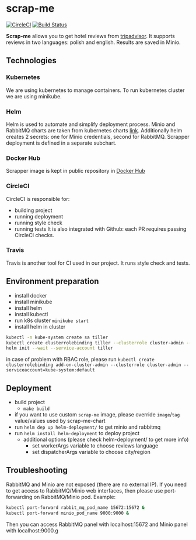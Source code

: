# scrap-me 
[![CircleCI](https://circleci.com/gh/scrappingmachine/scrap-me/tree/master.svg?style=svg)](https://circleci.com/gh/scrappingmachine/scrap-me/tree/master)
[![Build Status](https://travis-ci.org/scrappingmachine/scrap-me.svg?branch=master)](https://travis-ci.org/scrappingmachine/scrap-me)

**Scrap-me** allows you to get hotel reviews from [tripadvisor](https://www.tripadvisor.com).
It supports reviews in two languages: polish and english. Results are saved in Minio.

## Technologies
### Kubernetes
We are using kubernetes to manage containers. 
To run kubernetes cluster we are using minikube.

### Helm
Helm is used to automate and simplify deployment process. Minio and RabbitMQ charts are taken from 
kubernetes charts [link](https://kubernetes-charts.storage.googleapis.com).
Additionally helm creates 2 secrets: one for Minio credentials, second for RabbitMQ.
Scrapper deployment is defined in a separate subchart.


### Docker Hub
Scrapper image is kept in public repository in [Docker Hub](https://hub.docker.com/r/scrappingmachine/scrap-me/)

### CircleCI
CircleCI is responsible for:
* building project
* running deployment
* running style check
* running tests
It is also integrated with Github: each PR requires passing CircleCI checks.

### Travis
Travis is another tool for CI used in our project. It runs style check and tests.

## Environment preparation
* install docker
* install minikube
* install helm
* install kubectl
* run k8s cluster `minikube start`
* install helm in cluster
```bash
kubectl -n kube-system create sa tiller
kubectl create clusterrolebinding tiller --clusterrole cluster-admin --serviceaccount=kube-system:tiller
helm init --wait --service-account tiller
```
in case of problem with RBAC role, please run `kubectl create clusterrolebinding add-on-cluster-admin --clusterrole cluster-admin --serviceaccount=kube-system:default`

## Deployment
* build project
	* `make build`
* if you want to use custom `scrap-me` image, please override `image`/`tag` value/values used by 
scrap-me-chart
* run `helm dep up helm-deployment/` to get minio and rabbitmq
* run `helm install helm-deployment` to deploy project
	* additional options (please check helm-deployment/ to get more info)
		* set workerArgs variable to choose reviews language
		* set dispatcherArgs variable to choose city/region

## Troubleshooting
RabbitMQ and Minio are not exposed (there are no external IP).
If you need to get access to RabbitMQ/Minio web interfaces, then please use port-forwarding on 
RabbitMQ/Minio pod.
Example:
```bash
kubectl port-forward rabbit_mq_pod_name 15672:15672 &
kubectl port-forward minio_pod_name 9000:9000 &
```
Then you can access RabbitMQ panel with localhost:15672 and Minio panel with localhost:9000.g
